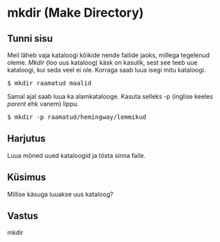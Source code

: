 # mkdir (Make Directory)

## Tunni sisu

Meil läheb vaja kataloogi kõikide nende failide jaoks, millega tegelenud oleme. *Mkdir* (loo uus kataloog) käsk on kasulik, sest see teeb uue kataloogi, kui seda veel ei ole. Korraga saab luua isegi mitu kataloogi.

<pre>$ mkdir raamatud maalid</pre>

Samal ajal saab luua ka alamkatalooge. Kasuta selleks -p (inglise keeles *parent* ehk vanem) lippu.
 
<pre>$ mkdir -p raamatud/hemingway/lemmikud</pre>

## Harjutus

Luua mõned uued kataloogid ja tõsta sinna faile.

## Küsimus

Millise käsuga luuakse uus kataloog?

## Vastus

mkdir
